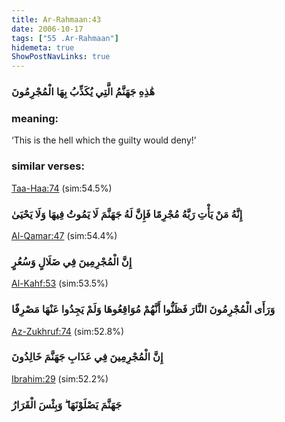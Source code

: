 ```yaml
---
title: Ar-Rahmaan:43
date: 2006-10-17
tags: ["55 .Ar-Rahmaan"]
hidemeta: true 
ShowPostNavLinks: true 
---
```

### هَٰذِهِ جَهَنَّمُ الَّتِي يُكَذِّبُ بِهَا الْمُجْرِمُونَ
### meaning: 
‘This is the hell which the guilty would deny!’
### similar verses: 

[Taa-Haa:74](/20/74) (sim:54.5%)

### إِنَّهُ مَنْ يَأْتِ رَبَّهُ مُجْرِمًا فَإِنَّ لَهُ جَهَنَّمَ لَا يَمُوتُ فِيهَا وَلَا يَحْيَىٰ

[Al-Qamar:47](/54/47) (sim:54.4%)

### إِنَّ الْمُجْرِمِينَ فِي ضَلَالٍ وَسُعُرٍ

[Al-Kahf:53](/18/53) (sim:53.5%)

### وَرَأَى الْمُجْرِمُونَ النَّارَ فَظَنُّوا أَنَّهُمْ مُوَاقِعُوهَا وَلَمْ يَجِدُوا عَنْهَا مَصْرِفًا

[Az-Zukhruf:74](/43/74) (sim:52.8%)

### إِنَّ الْمُجْرِمِينَ فِي عَذَابِ جَهَنَّمَ خَالِدُونَ

[Ibrahim:29](/14/29) (sim:52.2%)

### جَهَنَّمَ يَصْلَوْنَهَا ۖ وَبِئْسَ الْقَرَارُ
